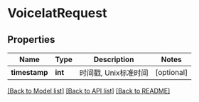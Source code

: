# VoiceIatRequest

## Properties
Name | Type | Description | Notes
------------ | ------------- | ------------- | -------------
**timestamp** | **int** | 时间戳, Unix标准时间 | [optional] 

[[Back to Model list]](../README.md#documentation-for-models) [[Back to API list]](../README.md#documentation-for-api-endpoints) [[Back to README]](../README.md)


